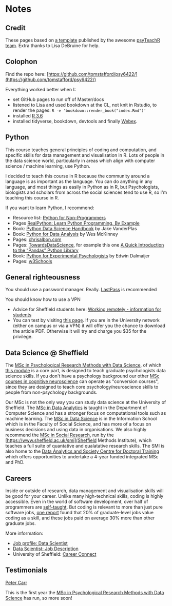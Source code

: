 # Notes

## Credit

These pages based on [a template](https://psyteachr.github.io/book-template/) published by the awesome [psyTeachR team](https://psyteachr.github.io/about/). Extra thanks to Lisa DeBruine for help.

## Colophon

Find the repo here: [https://github.com/tomstafford/psy6422/](https://github.com/tomstafford/psy6422/)

Everything worked better when I:

* set GitHub pages to run off of Master/docs
* listened to Lisa and used bookdown at the CL, not knit in Rstudio, to render the pages: ``R -e 'bookdown::render_book("index.Rmd")'``
* installed [R 3.6](https://cran.r-project.org/bin/linux/ubuntu/README.html)
* installed tidyverse, bookdown, devtools and finally [Webex](https://github.com/PsyTeachR/webex).

## Python

This course teaches general principles of coding and computation, and specific skills for data management and visualisation in R. Lots of people in the data science world, particularly in areas which align with computer science / machine learning, use Python.

I decided to teach this course in R because the community around a language is as important as the language. You can do anything in any language, and most things as easily in Python as in R, but Psychologists, biologists and scholars from across the social sciences tend to use R, so I'm teaching this course in R.

If you want to learn Python, I recommend:

* Resource list: [Python for Non-Programmers](https://wiki.python.org/moin/BeginnersGuide/NonProgrammers)
* Pages [RealPython: Learn Python Programming, By Example](https://realpython.com/start-here/)
* Book: [Python Data Science Handbook](https://jakevdp.github.io/PythonDataScienceHandbook/) by Jake VanderPlas
* Book: [Python for Data Analysis](https://wesmckinney.com/pages/book.html) by Wes McKinney
* Pages: [chrisalbon.com](https://chrisalbon.com/)
* Pages: [TowardsDataScience](https://towardsdatascience.com), for example this one [A Quick Introduction to the “Pandas” Python Library](https://towardsdatascience.com/a-quick-introduction-to-the-pandas-python-library-f1b678f34673)
* Book: [Python for Experimental Psychologists](http://www.pygaze.org/pep/) by Edwin Dalmaijer
* Pages: [w3Schools](https://www.w3schools.com/python/default.asp)

## General righteousness

You should use a password manager. Really. [LastPass](https://www.lastpass.com) is recommended

You should know how to use a VPN

* Advice for Sheffield students here: [Working remotely - information for students](https://www.sheffield.ac.uk/it-services/remote/students)
* You can test by visiting [this page](https://journals.sagepub.com/doi/full/10.1177/0956797613511466). If you are in the University network (either on campus or via a VPN) it will offer you the chance to download the article PDF. Otherwise it will try and charge you $35 for the privilege.

## Data Science @ Sheffield

The [MSc in Psychological Research Methods with Data Science](https://www.sheffield.ac.uk/psychology/prospectivepg/masters/data-science), of which [this module](index.html) is a core part, is designed to teach graduate psychologists data science skills. If you don't have a psychology background our other [MSc courses in cognitive neuroscience](https://www.sheffield.ac.uk/psychology/prospectivepg/masters) can operate as "conversion courses", since they are designed to teach core psychology/neuroscience skills to people from non-psychology backgrounds.

Our MSc is not the only way you can study data science at the University of Sheffield. The [MSc in Data Analytics](https://www.sheffield.ac.uk/postgraduate/taught/courses/2020/data-analytics-msc) is taught in the Department of Computer Science and has a stronger focus on computational tools such as machine learning. The [MSc in Data Science](https://www.sheffield.ac.uk/postgraduate/taught/courses/2020/data-science-msc) is in the Information School which is in the Faculty of Social Science, and has more of a focus on business decisions and using data in organisations. We also highly recommend the [MSc in Social Research](https://www.sheffield.ac.uk/postgraduate/taught/courses/2020/social-research-ma), run by the [https://www.sheffield.ac.uk/smi](Sheffield Methods Institute), which teaches a full suite of quantative and qualatative research skills. The SMI is also home to the [Data Analytics and Society Centre for Doctoral Training](https://www.sheffield.ac.uk/smi/postgraduate/data-analytics-society-cdt) which offers opportunities to undertake a 4-year funded integrated MSc and PhD.

## Careers

Inside or outside of research, data management and visualisation skills will be good for your career. Unlike many high-technical skills, coding is highly accessible. Even in the world of software development, over half of programmers are [self-taught](https://www.infoworld.com/article/2908474/stack-overflow-survey-finds-nearly-half-have-no-degree-in-computer-science.html). But coding is relevant to more than just pure software jobs, [one report](https://www.burning-glass.com/research-project/coding-skills/) found that 20% of graduate-level jobs value coding as a skill, and these jobs paid on average 30% more than other graduate jobs.

More information:

* [Job profile: Data Scientist](https://www.prospects.ac.uk/job-profiles/data-scientist)
* [Data Scientist: Job Description](https://targetjobs.co.uk/careers-advice/job-descriptions/454123-data-scientist-job-description)
* University of Sheffield: [Career Connect](https://www.sheffield.ac.uk/careers/careerconnect)

## Testimonials

[Peter Carr](https://www.sheffield.ac.uk/psychology/prospectivepg/masters/stories/peter-carr-1.817457)

This is the first year the [MSc in Psychological Research Methods with Data Science](https://www.sheffield.ac.uk/psychology/prospectivepg/masters/data-science) has run, so more soon!
